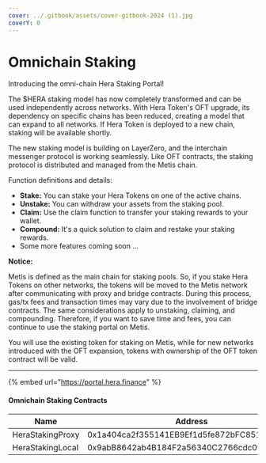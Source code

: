 ```yaml
---
cover: ../.gitbook/assets/cover-gitbook-2024 (1).jpg
coverY: 0
---
```


# Omnichain Staking

Introducing the omni-chain Hera Staking Portal!&#x20;

The $HERA staking model has now completely transformed and can be used independently across networks. With Hera Token's OFT upgrade, its dependency on specific chains has been reduced, creating a model that can expand to all networks. If Hera Token is deployed to a new chain, staking will be available shortly.

The new staking model is building on LayerZero, and the interchain messenger protocol is working seamlessly. Like OFT contracts, the staking protocol is distributed and managed from the Metis chain.

Function definitions and details:

* **Stake:** You can stake your Hera Tokens on one of the active chains.
* **Unstake:** You can withdraw your assets from the staking pool.
* **Claim:** Use the claim function to transfer your staking rewards to your wallet.
* **Compound:** It's a quick solution to claim and restake your staking rewards.
* Some more features coming soon ...

**Notice:**&#x20;

Metis is defined as the main chain for staking pools. So, if you stake Hera Tokens on other networks, the tokens will be moved to the Metis network after communicating with proxy and bridge contracts. During this process, gas/tx fees and transaction times may vary due to the involvement of bridge contracts. The same considerations apply to unstaking, claiming, and compounding. Therefore, if you want to save time and fees, you can continue to use the staking portal on Metis.

You will use the existing token for staking on Metis, while for new networks introduced with the OFT expansion, tokens with ownership of the OFT token contract will be valid.

***

{% embed url="https://portal.hera.finance" %}

#### Omnichain Staking Contracts

<table><thead><tr><th width="276">Name</th><th>Address</th></tr></thead><tbody><tr><td>HeraStakingProxy</td><td>0x1a404ca2f355141EB9Ef1d5fe872bFC8511f19e1</td></tr><tr><td>HeraStakingLocal</td><td>0x9abB8642ab4B184F2a56340C2766cdc0f357500E</td></tr></tbody></table>

